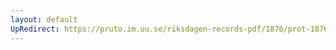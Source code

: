 ```yaml
---
layout: default
UpRedirect: https://pruto.im.uu.se/riksdagen-records-pdf/1876/prot-1876--ak--009/prot-1876--ak--009_022.pdf
---
```

